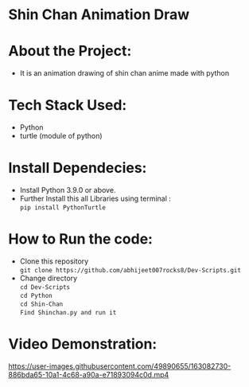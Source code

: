 
# Shin Chan Animation Draw

# About the Project:
  - It is an animation drawing of shin chan anime made with python

# Tech Stack Used:
  - Python
  - turtle (module of python)

# Install Dependecies:
  - Install Python 3.9.0 or above.
  - Further Install this all Libraries using terminal : <br>
    ```pip install PythonTurtle```

# How to Run the code:

- Clone this repository <br>
```git clone https://github.com/abhijeet007rocks8/Dev-Scripts.git```
- Change directory <br>
```cd Dev-Scripts``` <br>
```cd Python```      <br>
```cd Shin-Chan```   <br>
```Find Shinchan.py and run it```

  
# Video Demonstration:





https://user-images.githubusercontent.com/49890655/163082730-886bda65-10a1-4c68-a90a-e71893094c0d.mp4

